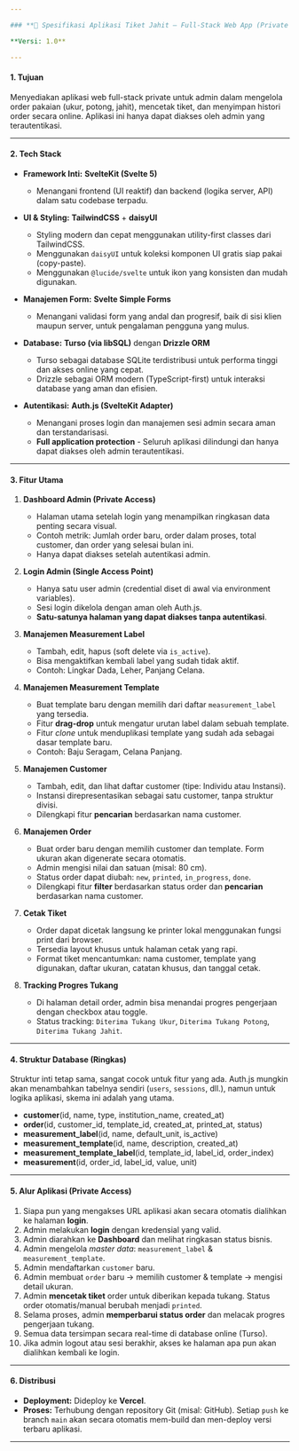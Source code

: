 ```yaml
---

### **📑 Spesifikasi Aplikasi Tiket Jahit – Full-Stack Web App (Private Admin Only)**

**Versi: 1.0**

---
```


#### **1. Tujuan**

Menyediakan aplikasi web full-stack private untuk admin dalam mengelola order pakaian (ukur, potong, jahit), mencetak tiket, dan menyimpan histori order secara online. Aplikasi ini hanya dapat diakses oleh admin yang terautentikasi.

---

#### **2. Tech Stack**

*   **Framework Inti:** **SvelteKit (Svelte 5)**
    *   Menangani frontend (UI reaktif) dan backend (logika server, API) dalam satu codebase terpadu.

*   **UI & Styling:** **TailwindCSS** + **daisyUI**
    *   Styling modern dan cepat menggunakan utility-first classes dari TailwindCSS.
    *   Menggunakan `daisyUI` untuk koleksi komponen UI gratis siap pakai (copy-paste).
    *   Menggunakan `@lucide/svelte` untuk ikon yang konsisten dan mudah digunakan.
*   **Manajemen Form:** **Svelte Simple Forms**
    *   Menangani validasi form yang andal dan progresif, baik di sisi klien maupun server, untuk pengalaman pengguna yang mulus.

*   **Database:** **Turso (via libSQL)** dengan **Drizzle ORM**
    *   Turso sebagai database SQLite terdistribusi untuk performa tinggi dan akses online yang cepat.
    *   Drizzle sebagai ORM modern (TypeScript-first) untuk interaksi database yang aman dan efisien.

*   **Autentikasi:** **Auth.js (SvelteKit Adapter)**
    *   Menangani proses login dan manajemen sesi admin secara aman dan terstandarisasi.
    *   **Full application protection** - Seluruh aplikasi dilindungi dan hanya dapat diakses oleh admin terautentikasi.

---

#### **3. Fitur Utama**

1.  **Dashboard Admin (Private Access)**
    *   Halaman utama setelah login yang menampilkan ringkasan data penting secara visual.
    *   Contoh metrik: Jumlah order baru, order dalam proses, total customer, dan order yang selesai bulan ini.
    *   Hanya dapat diakses setelah autentikasi admin.

2.  **Login Admin (Single Access Point)**
    *   Hanya satu user admin (credential diset di awal via environment variables).
    *   Sesi login dikelola dengan aman oleh Auth.js.
    *   **Satu-satunya halaman yang dapat diakses tanpa autentikasi**.

3.  **Manajemen Measurement Label**
    *   Tambah, edit, hapus (soft delete via `is_active`).
    *   Bisa mengaktifkan kembali label yang sudah tidak aktif.
    *   Contoh: Lingkar Dada, Leher, Panjang Celana.

4.  **Manajemen Measurement Template**
    *   Buat template baru dengan memilih dari daftar `measurement_label` yang tersedia.
    *   Fitur **drag-drop** untuk mengatur urutan label dalam sebuah template.
    *   Fitur *clone* untuk menduplikasi template yang sudah ada sebagai dasar template baru.
    *   Contoh: Baju Seragam, Celana Panjang.

5.  **Manajemen Customer**
    *   Tambah, edit, dan lihat daftar customer (tipe: Individu atau Instansi).
    *   Instansi direpresentasikan sebagai satu customer, tanpa struktur divisi.
    *   Dilengkapi fitur **pencarian** berdasarkan nama customer.

6.  **Manajemen Order**
    *   Buat order baru dengan memilih customer dan template. Form ukuran akan digenerate secara otomatis.
    *   Admin mengisi nilai dan satuan (misal: 80 cm).
    *   Status order dapat diubah: `new`, `printed`, `in_progress`, `done`.
    *   Dilengkapi fitur **filter** berdasarkan status order dan **pencarian** berdasarkan nama customer.

7.  **Cetak Tiket**
    *   Order dapat dicetak langsung ke printer lokal menggunakan fungsi print dari browser.
    *   Tersedia layout khusus untuk halaman cetak yang rapi.
    *   Format tiket mencantumkan: nama customer, template yang digunakan, daftar ukuran, catatan khusus, dan tanggal cetak.

8.  **Tracking Progres Tukang**
    *   Di halaman detail order, admin bisa menandai progres pengerjaan dengan checkbox atau toggle.
    *   Status tracking: `Diterima Tukang Ukur`, `Diterima Tukang Potong`, `Diterima Tukang Jahit`.

---

#### **4. Struktur Database (Ringkas)**

Struktur inti tetap sama, sangat cocok untuk fitur yang ada. Auth.js mungkin akan menambahkan tabelnya sendiri (`users`, `sessions`, dll.), namun untuk logika aplikasi, skema ini adalah yang utama.

*   **customer**(id, name, type, institution_name, created_at)
*   **order**(id, customer_id, template_id, created_at, printed_at, status)
*   **measurement_label**(id, name, default_unit, is_active)
*   **measurement_template**(id, name, description, created_at)
*   **measurement_template_label**(id, template_id, label_id, order_index)
*   **measurement**(id, order_id, label_id, value, unit)

---

#### **5. Alur Aplikasi (Private Access)**

1.  Siapa pun yang mengakses URL aplikasi akan secara otomatis dialihkan ke halaman **login**.
2.  Admin melakukan **login** dengan kredensial yang valid.
3.  Admin diarahkan ke **Dashboard** dan melihat ringkasan status bisnis.
4.  Admin mengelola *master data*: `measurement_label` & `measurement_template`.
5.  Admin mendaftarkan `customer` baru.
6.  Admin membuat `order` baru → memilih customer & template → mengisi detail ukuran.
7.  Admin **mencetak tiket** order untuk diberikan kepada tukang. Status order otomatis/manual berubah menjadi `printed`.
8.  Selama proses, admin **memperbarui status order** dan melacak progres pengerjaan tukang.
9.  Semua data tersimpan secara real-time di database online (Turso).
10. Jika admin logout atau sesi berakhir, akses ke halaman apa pun akan dialihkan kembali ke login.

---

#### **6. Distribusi**

*   **Deployment:** Dideploy ke **Vercel**.
*   **Proses:** Terhubung dengan repository Git (misal: GitHub). Setiap `push` ke branch `main` akan secara otomatis mem-build dan men-deploy versi terbaru aplikasi.

---
